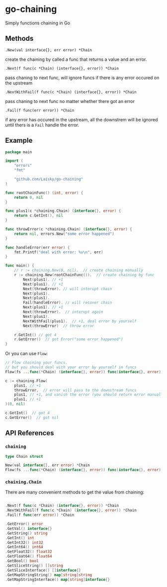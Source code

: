 # go-chaining

Simply functions chaining in Go


## Methods

`.New(val interface{}, err error) *Chain`

create the chaining by called a func that returns a value and an error.

`.Next(f func(c *Chain) (interface{}, error)) *Chain`

pass chaning to next func, will ignore funcs if there is any error occured on the upstream

`.NextWithFail(f func(c *Chain) (interface{}, error)) *Chain`

pass chaning to next func no matter whether there got an error

`.Fail(f func(err error)) *Chain`

if any error has occured in the upstream, all the downstrem will be ignored until thers is a `Fail` handle the error.


## Example

```go
package main

import (
	"errors"
	"fmt"

	"github.com/Laisky/go-chaining"
)

func rootChainFunc() (int, error) {
	return 0, nil
}

func plus1(c *chaining.Chain) (interface{}, error) {
	return c.GetInt(), nil
}

func throwError(c *chaining.Chain) (interface{}, error) {
	return nil, errors.New("some error happened")
}

func handleError(err error) {
	fmt.Printf("deal with error: %v\n", err)
}

func main() {
	// r := chaining.New(0, nil).  // create chaining manually
	r := chaining.New(rootChainFunc()).  // create chaining by func
		Next(plus1). // +1
		Next(plus1). // +1
		Next(throwError). // will interupt chain
		Next(plus1).
		Next(plus1).
		Fail(handleError). // will recover chain
		Next(plus1). // +1
		Next(throwError).  // interupt again
		Next(plus1).
		NextWithFail(plus1).  // +1, deal error by yourself
		Next(throwError)  // throw error

	r.GetInt() // got 4
	r.GetError()  // got Error("some error happened")
}
```

Or you can use `Flow`:

```go
// Flow chaining your funcs.
// but you should deal with your error by yourself in funcs
Flow(fs ...func(*Chain) (interface{}, error)) func(interface{}, error) (c *Chain)
```

```go
c := chaining.Flow(
	plus1, // +1
	throwError,  // error will pass to the downstream funcs
	plus1, // +1, and vanish the error (you should return error manually in the func)
	plus1, // +1
)(0, nil)

c.GetInt()  // got 4
c.GetError()  // got nil
```


## API References

### `chaining`

```go
type Chain struct

New(val interface{}, err error) *Chain
Flow(fs ...func(*Chain) (interface{}, error)) func(interface{}, error) (c *Chain)
```


### `chaining.Chain`

There are many convenient methods to get the value from chaining:

```go

.Next(f func(c *Chain) (interface{}, error)) *Chain
.NextWithFail(f func(c *Chain) (interface{}, error)) *Chain
.Fail(f func(err error)) *Chain

.GetError() error
.GetVal() interface{}
.GetString() string
.GetInt() int
.GetInt32() int32
.GetInt64() int64
.GetFloat32() float32
.GetFloat64() float64
.GetBool() bool
.GetSliceString() []string
.GetSliceInterface() []interface{}
.GetMapStringString() map[string]string
.GetMapStringInterface() map[string]interface{}
```
